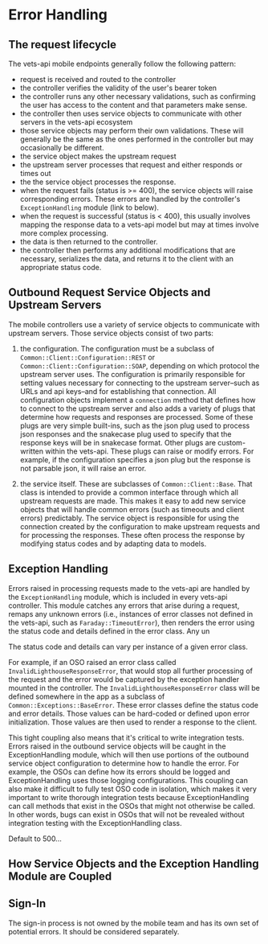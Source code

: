 # Error Handling

## The request lifecycle

The vets-api mobile endpoints generally follow the following pattern:
- request is received and routed to the controller
- the controller verifies the validity of the user's bearer token
- the controller runs any other necessary validations, such as confirming the user has access to the content and that parameters make sense.
- the controller then uses service objects to communicate with other servers in the vets-api ecosystem
- those service objects may perform their own validations. These will generally be the same as the ones performed in the controller but may occasionally be different.
- the service object makes the upstream request
- the upstream server processes that request and either responds or times out
- the the service object processes the response.
- when the request fails (status is >= 400), the service objects will raise corresponding errors. These errors are handled by the controller's `ExceptionHandling` module (link to below).
- when the request is successful (status is < 400), this usually involves mapping the response data to a vets-api model but may at times involve more complex processing.
- the data is then returned to the controller.
- the controller then performs any additional modifications that are necessary, serializes the data, and returns it to the client with an appropriate status code.

## Outbound Request Service Objects and Upstream Servers

The mobile controllers use a variety of service objects to communicate with upstream servers. Those service objects consist of two parts:

1. the configuration. The configuration must be a subclass of `Common::Client::Configuration::REST` or `Common::Client::Configuration::SOAP`, depending on which protocol the upstream server uses. The configuration is primarily responsible for setting values necessary for connecting to the upstream server–such as URLs and api keys–and for establishing that connection. All configuration objects implement a `connection` method that defines how to connect to the upstream server and also adds a variety of plugs that determine how requests and responses are processed. Some of these plugs are very simple built-ins, such as the json plug used to process json responses and the snakecase plug used to specify that the response keys will be in snakecase format. Other plugs are custom-written within the vets-api. These plugs can raise or modify errors. For example, if the configuration specifies a json plug but the response is not parsable json, it will raise an error.

2. the service itself. These are subclasses of `Common::Client::Base`. That class is intended to provide a common interface through which all upstream requests are made. This makes it easy to add new service objects that will handle common errors (such as timeouts and client errors) predictably. The service object is responsible for using the connection created by the configuration to make upstream requests and for processing the responses. These often process the response by modifying status codes and by adapting data to models.

## Exception Handling

Errors raised in processing requests made to the vets-api are handled by the `ExceptionHandling` module, which is included in every vets-api controller. This module catches any errors that arise during a request, remaps any unknown errors (i.e., instances of error classes not defined in the vets-api, such as `Faraday::TimeoutError`), then renders the error using the status code and details defined in the error class. Any un

The status code and details can vary per instance of a given error class.

For example, if an OSO raised an error class called `InvalidLighthouseResponseError`, that would stop all further processing of the request and the error would be captured by the exception handler mounted in the controller. The `InvalidLighthouseResponseError` class will be defined somewhere in the app as a subclass of `Common::Exceptions::BaseError`. These error classes define the status code and error details. Those values can be hard-coded or defined upon error initialization. Those values are then used to render a response to the client.

This tight coupling also means that it's critical to write integration tests. Errors raised in the outbound service objects will be caught in the ExceptionHandling module, which will then use portions of the outbound service object configuration to determine how to handle the error. For example, the OSOs can define how its errors should be logged and ExceptionHandling uses those logging configurations. This coupling can also make it difficult to fully test OSO code in isolation, which makes it very important to write thorough integration tests because ExceptionHandling can call methods that exist in the OSOs that might not otherwise be called. In other words, bugs can exist in OSOs that will not be revealed without integration testing with the ExceptionHandling class.

Default to 500...

## How Service Objects and the Exception Handling Module are Coupled



## Sign-In

The sign-in process is not owned by the mobile team and has its own set of potential errors. It should be considered separately.